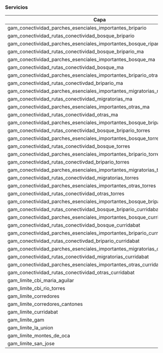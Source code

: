 ### Servicios
<table>
	<thead>
		<tr>
			<th>Capa</th><th>ArcGIS Feature Service</th>
		</tr>
	</thead>
	<tbody>
		<tr>
			<td>gam_conectividad_parches_esenciales_importantes_bripario</td><td>https://services9.arcgis.com/RrvMEynxDB8hycVO/arcgis/rest/services/gam_conectividad_parches_esenciales_importantes_bripario/FeatureServer</td>
		</tr>
		<tr>
			<td>gam_conectividad_rutas_conectividad_bosque_bripario</td><td>https://services9.arcgis.com/RrvMEynxDB8hycVO/arcgis/rest/services/gam_conectividad_rutas_conectividad_bosque_bripario/FeatureServer</td>
		</tr>
		<tr>
			<td>gam_conectividad_parches_esenciales_importantes_bosque_ripario_ma</td><td>https://services9.arcgis.com/RrvMEynxDB8hycVO/arcgis/rest/services/gam_conectividad_parches_esenciales_importantes_bosque_ripario_ma/FeatureServer</td>
		</tr>
		<tr>
			<td>gam_conectividad_rutas_conectividad_bosque_bripario_ma</td><td>https://services9.arcgis.com/RrvMEynxDB8hycVO/arcgis/rest/services/gam_conectividad_rutas_conectividad_bosque_bripario_ma/FeatureServer</td>
		</tr>
		<tr>
			<td>gam_conectividad_parches_esenciales_importantes_bosque_ma</td><td>https://services9.arcgis.com/RrvMEynxDB8hycVO/arcgis/rest/services/gam_conectividad_parches_esenciales_importantes_bosque_ma/FeatureServer</td>
		</tr>
		<tr>
			<td>gam_conectividad_rutas_conectividad_bosque_ma</td><td>https://services9.arcgis.com/RrvMEynxDB8hycVO/arcgis/rest/services/gam_conectividad_rutas_conectividad_bosque_ma/FeatureServer</td>
		</tr>
		<tr>
			<td>gam_conectividad_parches_esenciales_importantes_bripario_otras_ma</td><td>https://services9.arcgis.com/RrvMEynxDB8hycVO/arcgis/rest/services/gam_conectividad_parches_esenciales_importantes_bripario_otras_ma/FeatureServer</td>
		</tr>
		<tr>
			<td>gam_conectividad_rutas_conectivdad_bripario_ma</td><td>https://services9.arcgis.com/RrvMEynxDB8hycVO/arcgis/rest/services/gam_conectividad_rutas_conectivdad_bripario_ma/FeatureServer</td>
		</tr>
		<tr>
			<td>gam_conectividad_parches_esenciales_importantes_migratorias_ma</td><td>https://services9.arcgis.com/RrvMEynxDB8hycVO/arcgis/rest/services/gam_conectividad_parches_esenciales_importantes_migratorias_ma/FeatureServer</td>
		</tr>
		<tr>
			<td>gam_conectividad_rutas_conectividad_migratorias_ma</td><td>https://services9.arcgis.com/RrvMEynxDB8hycVO/arcgis/rest/services/gam_conectividad_rutas_conectividad_migratorias_ma/FeatureServer</td>
		</tr>
		<tr>
			<td>gam_conectividad_parches_esenciales_importantes_otras_ma</td><td>https://services9.arcgis.com/RrvMEynxDB8hycVO/arcgis/rest/services/gam_conectividad_parches_esenciales_importantes_otras_ma/FeatureServer</td>
		</tr>
		<tr>
			<td>gam_conectividad_rutas_conectividad_otras_ma</td><td>https://services9.arcgis.com/RrvMEynxDB8hycVO/arcgis/rest/services/gam_conectividad_rutas_conectividad_otras_ma/FeatureServer</td>
		</tr>
		<tr>
			<td>gam_conectividad_parches_esenciales_importantes_bosque_bripario_torres</td><td>https://services9.arcgis.com/RrvMEynxDB8hycVO/arcgis/rest/services/gam_conectividad_parches_esenciales_importantes_bosque_bripario_torres/FeatureServer</td>
		</tr>
		<tr>
			<td>gam_conectividad_rutas_conectividad_bosque_bripario_torres</td><td>https://services9.arcgis.com/RrvMEynxDB8hycVO/arcgis/rest/services/gam_conectividad_rutas_conectividad_bosque_bripario_torres/FeatureServer</td>
		</tr>
		<tr>
			<td>gam_conectividad_parches_esenciales_importantes_bosque_torres</td><td>https://services9.arcgis.com/RrvMEynxDB8hycVO/arcgis/rest/services/gam_conectividad_parches_esenciales_importantes_bosque_torres/FeatureServer</td>
		</tr>
		<tr>
			<td>gam_conectividad_rutas_conectividad_bosque_torres</td><td>https://services9.arcgis.com/RrvMEynxDB8hycVO/arcgis/rest/services/gam_conectividad_rutas_conectividad_bosque_torres/FeatureServer</td>
		</tr>
		<tr>
			<td>gam_conectividad_parches_esenciales_importantes_bripario_torres</td><td>https://services9.arcgis.com/RrvMEynxDB8hycVO/arcgis/rest/services/gam_conectividad_parches_esenciales_importantes_bripario_torres/FeatureServer</td>
		</tr>
		<tr>
			<td>gam_conectividad_rutas_conectivdad_bripario_torres</td><td>https://services9.arcgis.com/RrvMEynxDB8hycVO/arcgis/rest/services/gam_conectividad_rutas_conectivdad_bripario_torres/FeatureServer</td>
		</tr>
		<tr>
			<td>gam_conectividad_parches_esenciales_importantes_migratorias_torres</td><td>https://services9.arcgis.com/RrvMEynxDB8hycVO/arcgis/rest/services/gam_conectividad_parches_esenciales_importantes_migratorias_torres/FeatureServer</td>
		</tr>
		<tr>
			<td>gam_conectividad_rutas_conectividad_migratorias_torres</td><td>https://services9.arcgis.com/RrvMEynxDB8hycVO/arcgis/rest/services/gam_conectividad_rutas_conectividad_migratorias_torres/FeatureServer</td>
		</tr>
		<tr>
			<td>gam_conectividad_parches_esenciales_importantes_otras_torres</td><td>https://services9.arcgis.com/RrvMEynxDB8hycVO/arcgis/rest/services/gam_conectividad_parches_esenciales_importantes_otras_torres/FeatureServer</td>
		</tr>
		<tr>
			<td>gam_conectividad_rutas_conectividad_otras_torres</td><td>https://services9.arcgis.com/RrvMEynxDB8hycVO/arcgis/rest/services/gam_conectividad_rutas_conectividad_otras_torres/FeatureServer</td>
		</tr>
		<tr>
			<td>gam_conectividad_parches_esenciales_importantes_bosque_bripario_curridabat</td><td>https://services9.arcgis.com/RrvMEynxDB8hycVO/arcgis/rest/services/gam_conectividad_parches_esenciales_importantes_bosque_bripario_curridabat/FeatureServer</td>
		</tr>
		<tr>
			<td>gam_conectividad_rutas_conectividad_bosque_bripario_curridabat</td><td>https://services9.arcgis.com/RrvMEynxDB8hycVO/arcgis/rest/services/gam_conectividad_rutas_conectividad_bosque_bripario_curridabat/FeatureServer</td>
		</tr>
		<tr>
			<td>gam_conectividad_parches_esenciales_importantes_bosque_curridabat</td><td>https://services9.arcgis.com/RrvMEynxDB8hycVO/arcgis/rest/services/gam_conectividad_parches_esenciales_importantes_bosque_curridabat/FeatureServer</td>
		</tr>
		<tr>
			<td>gam_conectividad_rutas_conectividad_bosque_curridabat</td><td>https://services9.arcgis.com/RrvMEynxDB8hycVO/arcgis/rest/services/gam_conectividad_rutas_conectividad_bosque_curridabat/FeatureServer</td>
		</tr>
		<tr>
			<td>gam_conectividad_parches_esenciales_importantes_bripario_curridabat</td><td>https://services9.arcgis.com/RrvMEynxDB8hycVO/arcgis/rest/services/gam_conectividad_parches_esenciales_importantes_bripario_curridabat/FeatureServer</td>
		</tr>
		<tr>
			<td>gam_conectividad_rutas_conectivdad_bripario_curridabat</td><td>https://services9.arcgis.com/RrvMEynxDB8hycVO/arcgis/rest/services/gam_conectividad_rutas_conectivdad_bripario_curridabat/FeatureServer</td>
		</tr>
		<tr>
			<td>gam_conectividad_parches_esenciales_importantes_migratorias_curridabat</td><td>https://services9.arcgis.com/RrvMEynxDB8hycVO/arcgis/rest/services/gam_conectividad_parches_esenciales_importantes_migratorias_curridabat/FeatureServer</td>
		</tr>
		<tr>
			<td>gam_conectividad_rutas_conectividad_migratorias_curridabat</td><td>https://services9.arcgis.com/RrvMEynxDB8hycVO/arcgis/rest/services/gam_conectividad_rutas_conectividad_migratorias_curridabat/FeatureServer</td>
		</tr>
		<tr>
			<td>gam_conectividad_parches_esenciales_importantes_otras_curridabat</td><td>https://services9.arcgis.com/RrvMEynxDB8hycVO/arcgis/rest/services/gam_conectividad_parches_esenciales_importantes_otras_curridabat/FeatureServer</td>
		</tr>
		<tr>
			<td>gam_conectividad_rutas_conectividad_otras_curridabat</td><td>https://services9.arcgis.com/RrvMEynxDB8hycVO/arcgis/rest/services/gam_conectividad_rutas_conectividad_otras_curridabat/FeatureServer</td>
		</tr>
		<tr>
			<td>gam_limite_cbi_maria_aguilar</td><td>https://services9.arcgis.com/RrvMEynxDB8hycVO/arcgis/rest/services/gam_limite_cbi_maria_aguilar/FeatureServer</td>
		</tr>
		<tr>
			<td>gam_limite_cbi_rio_torres</td><td>https://services9.arcgis.com/RrvMEynxDB8hycVO/arcgis/rest/services/gam_limite_cbi_rio_torres/FeatureServer</td>
		</tr>
		<tr>
			<td>gam_limite_corredores</td><td>https://services9.arcgis.com/RrvMEynxDB8hycVO/arcgis/rest/services/gam_limite_corredores/FeatureServer</td>
		</tr>
		<tr>
			<td>gam_limite_corredores_cantones</td><td>https://services9.arcgis.com/RrvMEynxDB8hycVO/arcgis/rest/services/gam_limite_corredores_cantones/FeatureServer</td>
		</tr>
		<tr>
			<td>gam_limite_curridabat</td><td>https://services9.arcgis.com/RrvMEynxDB8hycVO/arcgis/rest/services/gam_limite_curridabat/FeatureServer</td>
		</tr>
		<tr>
			<td>gam_limite_gam</td><td>https://services9.arcgis.com/RrvMEynxDB8hycVO/arcgis/rest/services/gam_limite_gam/FeatureServer</td>
		</tr>
		<tr>
			<td>gam_limite_la_union</td><td>https://services9.arcgis.com/RrvMEynxDB8hycVO/arcgis/rest/services/gam_limite_la_union/FeatureServer</td>
		</tr>
		<tr>
			<td>gam_limite_montes_de_oca</td><td>https://services9.arcgis.com/RrvMEynxDB8hycVO/arcgis/rest/services/gam_limite_montes_de_oca/FeatureServer</td>
		</tr>
		<tr>
			<td>gam_limite_san_jose</td><td>https://services9.arcgis.com/RrvMEynxDB8hycVO/arcgis/rest/services/gam_limite_san_jose/FeatureServer</td>
		</tr>
	</tbody>
</table>

